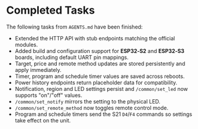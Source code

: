 # Completed Tasks

The following tasks from `AGENTS.md` have been finished:

- Extended the HTTP API with stub endpoints matching the official modules.
- Added build and configuration support for **ESP32‑S2** and **ESP32‑S3** boards, including default UART pin mappings.
- Target, price and remote method updates are stored persistently and apply immediately.
- Timer, program and schedule timer values are saved across reboots.
- Power history endpoints return placeholder data for compatibility.
- Notification, region and LED settings persist and `/common/set_led` now supports "on"/"off" values.
- `/common/set_notify` mirrors the setting to the physical LED.
- `/common/set_remote_method` now toggles remote control mode.
- Program and schedule timers send the S21 `D4`/`F4` commands so settings
  take effect on the unit.

